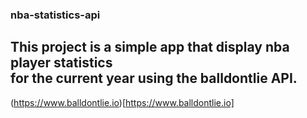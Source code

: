 ### nba-statistics-api

## This project is a simple app that display nba player statistics <br/> for the current year using the balldontlie API.

(https://www.balldontlie.io)[https://www.balldontlie.io]
